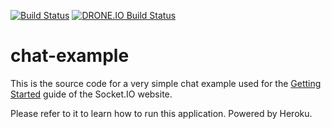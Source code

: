 [![Build Status](https://travis-ci.org/007Cat24/chat-example.svg?branch=master)](https://travis-ci.org/007Cat24/chat-example)
[![DRONE.IO Build Status](https://drone.io/github.com/007Cat24/chat-example/status.png)](https://drone.io/github.com/007Cat24/chat-example/latest)
# chat-example

This is the source code for a very simple chat example used for 
the [Getting Started](http://socket.io/get-started/chat/) guide 
of the Socket.IO website.

Please refer to it to learn how to run this application.
Powered by Heroku.
